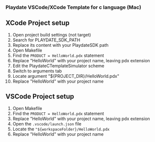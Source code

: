 ### Playdate VSCode/XCode Template for c language (Mac)

## XCode Project setup

1. Open project build settings (not target)
2. Search for PLAYDATE_SDK_PATH
3. Replace its content with your PlaydateSDK path
4. Open Makefile
5. Find the ```PRODUCT = HelloWorld.pdx``` statement
6. Replace "HelloWorld" with your project name, leaving pdx extension
7. Edit the PlaydateCTemplateSimulator scheme
8. Switch to arguments tab
9. Locate argument "${PROJECT_DIR}/HelloWorld.pdx"
10. Replace "HelloWorld" with your project name

## VSCode Project setup
1. Open Makefile
2. Find the ```PRODUCT = HelloWorld.pdx``` statement
3. Replace "HelloWorld" with your project name, leaving pdx extension
4. Open the ```.vscode/launch.json``` file
5. Locate the ```"${workspaceFolder}/HelloWorld.pdx```
6. Replace "HelloWorld" with your project name
